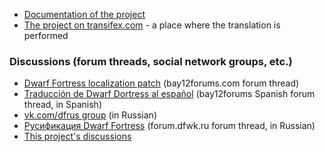 * [Documentation of the project](https://github.com/dfint/dfint-docs/wiki)
* [The project on transifex.com](https://www.transifex.com/dwarf-fortress-translation/dwarf-fortress) - a place where the translation is performed

### Discussions (forum threads, social network groups, etc.)

* [Dwarf Fortress localization patch](http://www.bay12forums.com/smf/index.php?topic=108721.new#new) (bay12forums.com forum thread)
* [Traducción de Dwarf Dortress al español](http://www.bay12forums.com/smf/index.php?topic=156549.new#new) (bay12forums Spanish forum thread, in Spanish)
* [vk.com/dfrus group](https://vk.com/dfrus) (in Russian)
* [Русификация Dwarf Fortress](http://forum.dfwk.ru/index.php/topic,204.new.html#new) (forum.dfwk.ru forum thread, in Russian)
* [This project's discussions](https://github.com/orgs/dfint/discussions)
